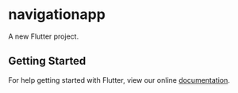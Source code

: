 # navigationapp

A new Flutter project.

## Getting Started

For help getting started with Flutter, view our online
[documentation](https://flutter.io/).
